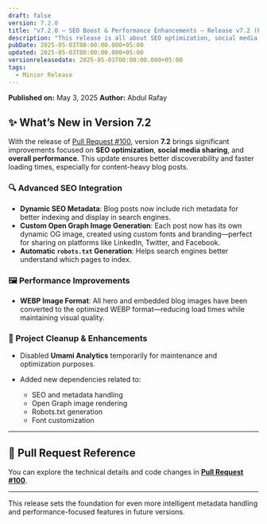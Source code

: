 ```yaml
---
draft: false
version: 7.2.0
title: "v7.2.0 — SEO Boost & Performance Enhancements – Release v7.2 (PR #100)"
description: "This release is all about SEO optimization, social media sharing, and performance enhancements."
pubDate: 2025-05-03T00:00:00.000+05:00
updated: 2025-05-03T00:00:00.000+05:00
versionreleasedate: 2025-05-03T00:00:00.000+05:00
tags:
  - Minior Release
---
```


**Published on:** May 3, 2025
**Author:** Abdul Rafay

## ✨ What’s New in Version 7.2

With the release of [Pull Request #100](https://github.com/rafay99-epic/Astro-Portfolio-Blog/pull/100), version **7.2** brings significant improvements focused on **SEO optimization**, **social media sharing**, and **overall performance**. This update ensures better discoverability and faster loading times, especially for content-heavy blog posts.

### 🔍 Advanced SEO Integration

- **Dynamic SEO Metadata**: Blog posts now include rich metadata for better indexing and display in search engines.
- **Custom Open Graph Image Generation**: Each post now has its own dynamic OG image, created using custom fonts and branding—perfect for sharing on platforms like LinkedIn, Twitter, and Facebook.
- **Automatic `robots.txt` Generation**: Helps search engines better understand which pages to index.

### 🖼 Performance Improvements

- **WEBP Image Format**: All hero and embedded blog images have been converted to the optimized WEBP format—reducing load times while maintaining visual quality.

### 🔧 Project Cleanup & Enhancements

- Disabled **Umami Analytics** temporarily for maintenance and optimization purposes.
- Added new dependencies related to:

  - SEO and metadata handling
  - Open Graph image rendering
  - Robots.txt generation
  - Font customization

---

## 📌 Pull Request Reference

You can explore the technical details and code changes in **[Pull Request #100](https://github.com/rafay99-epic/Astro-Portfolio-Blog/pull/100)**.

---

This release sets the foundation for even more intelligent metadata handling and performance-focused features in future versions.
